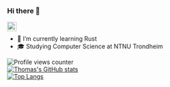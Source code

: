 ### Hi there 👋
<a href="https://www.linkedin.com/in/thomas-svendal/">
  <img align="left" alt="Thomas's LinkedIN" width="22px" src="https://raw.githubusercontent.com/peterthehan/peterthehan/master/assets/linkedin.svg" />
</a>
<br>

- 🌱 I’m currently learning Rust
- 🎓 Studying Computer Science at NTNU Trondheim

![Profile views counter](https://komarev.com/ghpvc/?username=thomsen85&&style=flat-square)  
[![Thomas's GitHub stats](https://github-readme-stats.vercel.app/api?username=thomsen85)](https://github.com/anuraghazra/github-readme-stats)
<br>
[![Top Langs](https://github-readme-stats.vercel.app/api/top-langs/?username=thomsen85)](https://github.com/anuraghazra/github-readme-stats)

<!--
**thomsen85/thomsen85** is a ✨ _special_ ✨ repository because its `README.md` (this file) appears on your GitHub profile.

Here are some ideas to get you started:

- 🔭 I’m currently working on ...

- 👯 I’m looking to collaborate on ...
- 🤔 I’m looking for help with ...
- 💬 Ask me about ...
- 📫 How to reach me: ...
- 😄 Pronouns: ...
- ⚡ Fun fact: ...
-->
